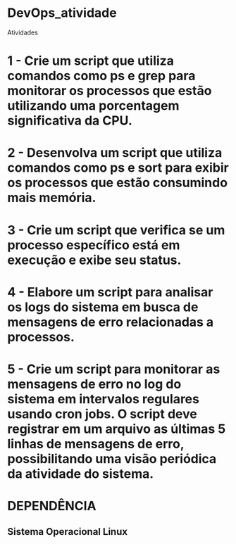 # DevOps_atividade
Atividades

# 1 - Crie um script que utiliza comandos como ps e grep para monitorar os processos que estão utilizando uma porcentagem significativa da CPU.
# 2 - Desenvolva um script que utiliza comandos como ps e sort para exibir os processos que estão consumindo mais memória.
# 3 - Crie um script que verifica se um processo específico está em execução e exibe seu status.
# 4 - Elabore um script para analisar os logs do sistema em busca de mensagens de erro relacionadas a processos.
# 5 - Crie um script para monitorar as mensagens de erro no log do sistema em intervalos regulares usando cron jobs. O script deve registrar em um arquivo as últimas 5 linhas de mensagens de erro, possibilitando uma visão periódica da atividade do sistema.


# DEPENDÊNCIA
## Sistema Operacional Linux
